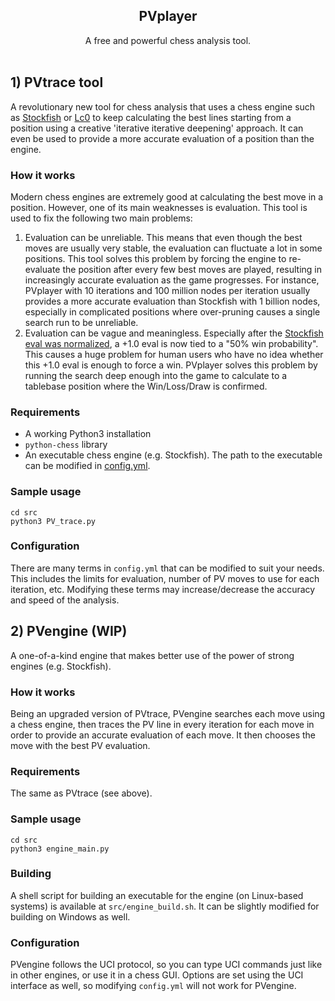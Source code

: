 <div align="center">
   <h2>PVplayer</h2>
   A free and powerful chess analysis tool.
</div>
<br>


## 1) PVtrace tool

A revolutionary new tool for chess analysis that uses a chess engine
such as [Stockfish](https://github.com/official-stockfish/Stockfish) or [Lc0](https://github.com/LeelaChessZero/lc0)
to keep calculating the best lines starting from a position using a creative 'iterative iterative deepening' approach.
It can even be used to provide a more accurate evaluation of a position than the engine.

### How it works
Modern chess engines are extremely good at calculating the best move in a position.
However, one of its main weaknesses is evaluation. This tool is used to fix the following two main problems:
1) Evaluation can be unreliable.
This means that even though the best moves are usually very stable, the evaluation can fluctuate a lot in some positions.
This tool solves this problem by forcing the engine to re-evaluate the position after every few best moves are played,
resulting in increasingly accurate evaluation as the game progresses.
For instance, PVplayer with 10 iterations and 100 million nodes per iteration
usually provides a more accurate evaluation than Stockfish with 1 billion nodes, especially in complicated positions
where over-pruning causes a single search run to be unreliable.
2) Evaluation can be vague and meaningless. Especially after the
[Stockfish eval was normalized](https://github.com/official-stockfish/Stockfish/commit/ad2aa8c),
a +1.0 eval is now tied to a "50% win probability". This causes a huge problem for human users who have no idea whether
this +1.0 eval is enough to force a win. PVplayer solves this problem by running the search deep enough into the game
to calculate to a tablebase position where the Win/Loss/Draw is confirmed.

### Requirements
- A working Python3 installation
- `python-chess` library
- An executable chess engine (e.g. Stockfish). The path to the executable can be modified in [config.yml](src/config.yml).

### Sample usage
```
cd src
python3 PV_trace.py
```

### Configuration
There are many terms in `config.yml` that can be modified to suit your needs. 
This includes the limits for evaluation, number of PV moves to use for each iteration, etc. 
Modifying these terms may increase/decrease the accuracy and speed of the analysis.


## 2) PVengine (WIP)

A one-of-a-kind engine that makes better use of the power of strong engines (e.g. Stockfish).

### How it works
Being an upgraded version of PVtrace, PVengine searches each move using a chess engine, then
traces the PV line in every iteration for each move in order to provide an accurate evaluation of each move.
It then chooses the move with the best PV evaluation.

### Requirements
The same as PVtrace (see above).

### Sample usage
```
cd src
python3 engine_main.py
```

### Building
A shell script for building an executable for the engine (on Linux-based systems) is available at `src/engine_build.sh`.
It can be slightly modified for building on Windows as well.

### Configuration
PVengine follows the UCI protocol, so you can type UCI commands just like in other engines, or use it in a chess GUI.
Options are set using the UCI interface as well, so modifying `config.yml` will not work for PVengine.
